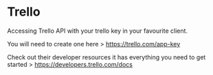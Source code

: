 # Trello
Accessing Trello API with your trello key in your favourite client.

You will need to create one here >  https://trello.com/app-key

Check out their developer resources it has everything you need to get started > https://developers.trello.com/docs



